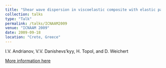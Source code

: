 ```yaml
---
title: "Shear wave dispersion in viscoelastic composite with elastic parallelepiped inclusions"
collection: talks
type: "Talk"
permalink: /talks/ICNAAM2009
venue: "ICNAAM 2009"
date: 2009-09-18
location: "Crete, Greece"
---
```


I.V. Andrianov, V.V. Danishevs’kyy, H. Topol, and D. Weichert

[More information here](http://www.icnaam.org/icnaam_2009/)









